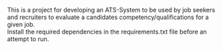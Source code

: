 This is a project for developing an ATS-System to be used by job seekers and recruiters to evaluate a candidates competency/qualifications for a given job. <br>
Install the required dependencies in the requirements.txt file before an attempt to run. <br>